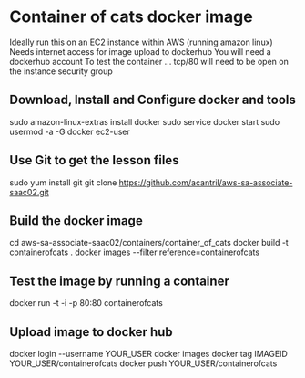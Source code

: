 # Container of cats docker image

Ideally run this on an EC2 instance within AWS (running amazon linux)
Needs internet access for image upload to dockerhub
You will need a dockerhub account
To test the container ... tcp/80 will need to be open on the instance security group

## Download, Install and Configure docker and tools

sudo amazon-linux-extras install docker
sudo service docker start
sudo usermod -a -G docker ec2-user

## Use Git to get the lesson files

sudo yum install git
git clone https://github.com/acantril/aws-sa-associate-saac02.git

## Build the docker image

cd aws-sa-associate-saac02/containers/container_of_cats
docker build -t containerofcats .
docker images --filter reference=containerofcats

## Test the image by running a container
docker run -t -i -p 80:80 containerofcats

## Upload image to docker hub

docker login --username YOUR_USER
docker images
docker tag IMAGEID YOUR_USER/containerofcats
docker push YOUR_USER/containerofcats
